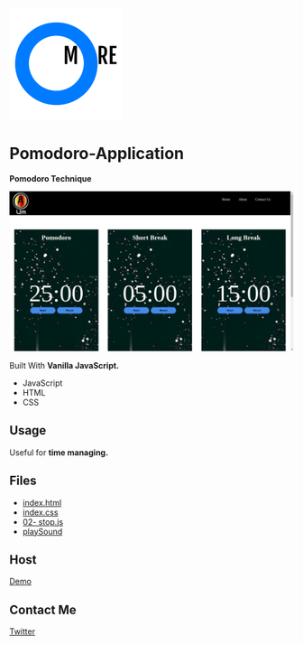 

![alt text](https://raw.githubusercontent.com/umeshmore45/Timer-Application/master/img/logo.png)

# Pomodoro-Application
**Pomodoro Technique**

![alt text](https://raw.githubusercontent.com/umeshmore45/Pomodoro-Application/master/img/Screenshot%20from%202020-11-27%2001-40-57.png)

Built With  **Vanilla JavaScript.**
 - JavaScript
 - HTML
 - CSS






## Usage

Useful for **time managing.**


## Files

 - [index.html](https://github.com/umeshmore45/Timer-Application/blob/master/index.html)
 - [index.css](https://github.com/umeshmore45/Timer-Application/blob/umeshmore45-img/style/index.css)
 - [02- stop.js](https://github.com/umeshmore45/Timer-Application/blob/master/src/02-stop.js)
 - [playSound](https://github.com/umeshmore45/Timer-Application/blob/master/src/playSound.js)



## Host

[Demo](https://umeshmore45.github.io/Timer-Application/index.html)

## Contact Me
[Twitter](https://twitter.com/Iamdvirus45)

